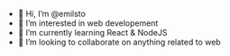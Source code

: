 - 👋 Hi, I’m @emilsto
- 👀 I’m interested in web developement
- 🌱 I’m currently learning React & NodeJS
- 💞️ I’m looking to collaborate on anything related to web
<!---
emilsto/emilsto is a ✨ special ✨ repository because its `README.md` (this file) appears on your GitHub profile.
You can click the Preview link to take a look at your changes.
--->

